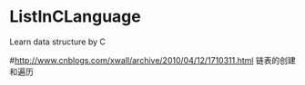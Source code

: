 # ListInCLanguage

Learn data structure by C

#http://www.cnblogs.com/xwall/archive/2010/04/12/1710311.html 链表的创建和遍历
